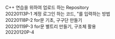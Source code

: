 C++ 연습을 위하여 업로드 하는 Repository\
20220113P-1 계정 로그인 하는 코드, "를 입력하는 방법\
20220118P-2 for문 기초, 구구단 만들기\
20220119P-3 for문 별트리 만들기, 구조체 활용\
20220120P-4
